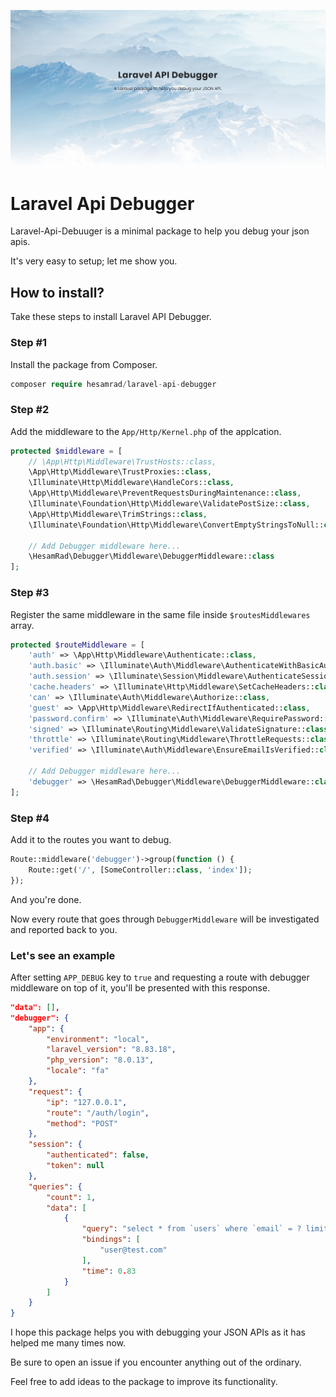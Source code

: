 ![Api Debugger Cover](https://raw.githubusercontent.com/hesamzakerirad/laravel-api-debugger/master/media/Cover.PNG "Api Debugger Cover")

# Laravel Api Debugger
Laravel-Api-Debuuger is a minimal package to help you debug your json apis. 

It's very easy to setup; let me show you.

## How to install?
Take these steps to install Laravel API Debugger.

### Step #1
Install the package from Composer.

```php
composer require hesamrad/laravel-api-debugger
```

### Step #2
Add the middleware to the `App/Http/Kernel.php` of the applcation.

```php 
protected $middleware = [
    // \App\Http\Middleware\TrustHosts::class,
    \App\Http\Middleware\TrustProxies::class,
    \Illuminate\Http\Middleware\HandleCors::class,
    \App\Http\Middleware\PreventRequestsDuringMaintenance::class,
    \Illuminate\Foundation\Http\Middleware\ValidatePostSize::class,
    \App\Http\Middleware\TrimStrings::class,
    \Illuminate\Foundation\Http\Middleware\ConvertEmptyStringsToNull::class,

    // Add Debugger middleware here...
    \HesamRad\Debugger\Middleware\DebuggerMiddleware::class
];
```

### Step #3
Register the same middleware in the same file inside `$routesMiddlewares` array.

```php
protected $routeMiddleware = [
    'auth' => \App\Http\Middleware\Authenticate::class,
    'auth.basic' => \Illuminate\Auth\Middleware\AuthenticateWithBasicAuth::class,
    'auth.session' => \Illuminate\Session\Middleware\AuthenticateSession::class,
    'cache.headers' => \Illuminate\Http\Middleware\SetCacheHeaders::class,
    'can' => \Illuminate\Auth\Middleware\Authorize::class,
    'guest' => \App\Http\Middleware\RedirectIfAuthenticated::class,
    'password.confirm' => \Illuminate\Auth\Middleware\RequirePassword::class,
    'signed' => \Illuminate\Routing\Middleware\ValidateSignature::class,
    'throttle' => \Illuminate\Routing\Middleware\ThrottleRequests::class,
    'verified' => \Illuminate\Auth\Middleware\EnsureEmailIsVerified::class,

    // Add Debugger middleware here...
    'debugger' => \HesamRad\Debugger\Middleware\DebuggerMiddleware::class
];
```

### Step #4
Add it to the routes you want to debug.

```php
Route::middleware('debugger')->group(function () {
    Route::get('/', [SomeController::class, 'index']);
});
```
And you're done.

Now every route that goes through `DebuggerMiddleware` will be investigated and reported back to you.

### Let's see an example

After setting `APP_DEBUG` key to `true` and requesting a route with debugger middleware on top of it, you'll be presented with this response.

```json
"data": [],
"debugger": {
    "app": {
        "environment": "local",
        "laravel_version": "8.83.18",
        "php_version": "8.0.13",
        "locale": "fa"
    },
    "request": {
        "ip": "127.0.0.1",
        "route": "/auth/login",
        "method": "POST"
    },
    "session": {
        "authenticated": false,
        "token": null
    },
    "queries": {
        "count": 1,
        "data": [
            {
                "query": "select * from `users` where `email` = ? limit 1",
                "bindings": [
                    "user@test.com"
                ],
                "time": 0.83
            }
        ]
    }
}
```

I hope this package helps you with debugging your JSON APIs as it has helped me many times now.

Be sure to open an issue if you encounter anything out of the ordinary.

Feel free to add ideas to the package to improve its functionality.

